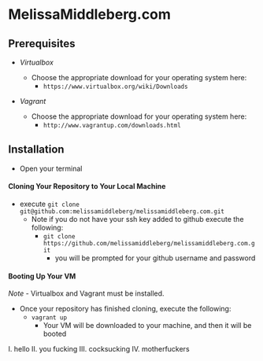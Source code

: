 # MelissaMiddleberg.com

## Prerequisites

  + *Virtualbox*
    + Choose the appropriate download for your operating system here:
      + `https://www.virtualbox.org/wiki/Downloads`

  + *Vagrant*
    + Choose the appropriate download for your operating system here:
      + `http://www.vagrantup.com/downloads.html`

## Installation

  + Open your terminal

#### Cloning Your Repository to Your Local Machine

  + execute `git clone git@github.com:melissamiddleberg/melissamiddleberg.com.git`
    + Note if you do not have your ssh key added to github execute the following:
      + `git clone https://github.com/melissamiddleberg/melissamiddleberg.com.git`
        + you will be prompted for your github username and password

#### Booting Up Your VM

*Note* - Virtualbox and Vagrant must be installed.

  + Once your repository has finished cloning, execute the following:
    + `vagrant up`
      + Your VM will be downloaded to your machine, and then it will be booted

  I. hello
  II. you fucking
  III. cocksucking
  IV. motherfuckers

